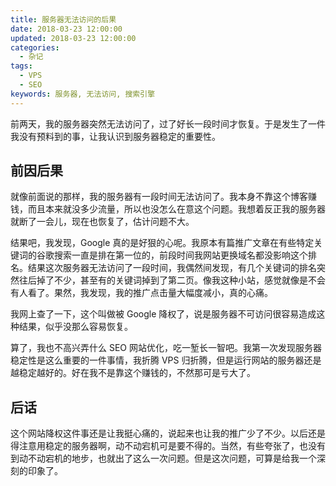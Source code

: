 ```yaml
---
title: 服务器无法访问的后果
date: 2018-03-23 12:00:00
updated: 2018-03-23 12:00:00
categories:
  - 杂记
tags:
  - VPS
  - SEO
keywords: 服务器, 无法访问, 搜索引擎
---
```


前两天，我的服务器突然无法访问了，过了好长一段时间才恢复。于是发生了一件我没有预料到的事，让我认识到服务器稳定的重要性。

<!--more-->

## 前因后果

就像前面说的那样，我的服务器有一段时间无法访问了。我本身不靠这个博客赚钱，而且本来就没多少流量，所以也没怎么在意这个问题。我想着反正我的服务器就断了一会儿，现在也恢复了，估计问题不大。

结果吧，我发现，Google 真的是好狠的心呢。我原本有篇推广文章在有些特定关键词的谷歌搜索一直是排在第一位的，前段时间我网站更换域名都没影响这个排名。结果这次服务器无法访问了一段时间，我偶然间发现，有几个关键词的排名突然往后掉了不少，甚至有的关键词掉到了第二页。像我这种小站，感觉就像是不会有人看了。果然，我发现，我的推广点击量大幅度减小，真的心痛。

我网上查了一下，这个叫做被 Google 降权了，说是服务器不可访问很容易造成这种结果，似乎没那么容易恢复。

算了，我也不高兴弄什么 SEO 网站优化，吃一堑长一智吧。我第一次发现服务器稳定性是这么重要的一件事情，我折腾 VPS 归折腾，但是运行网站的服务器还是越稳定越好的。好在我不是靠这个赚钱的，不然那可是亏大了。

## 后话

这个网站降权这件事还是让我挺心痛的，说起来也让我的推广少了不少。以后还是得注意用稳定的服务器啊，动不动宕机可是要不得的。当然，有些夸张了，也没有到动不动宕机的地步，也就出了这么一次问题。但是这次问题，可算是给我一个深刻的印象了。

